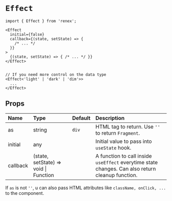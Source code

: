 # `Effect`

```TSX
import { Effect } from 'renex';

<Effect
  initial={false}
  callback={(state, setState) => {
    /* ... */
  }}
>
  {(state, setState) => { /* ... */ }}
</Effect>


// If you need more control on the data type
<Effect<'light' | 'dark' | 'dim'>>
  ...
</Effect>
```

## Props

| Name | Type | Default | Description 
| :--- | :--- | :------ | :----------
| as | string | `div` | HTML tag to return. Use `''` to return `Fragment`.
| initial | any |  | Initial value to pass into `useState` hook.
| callback | (state, setState) => void \| Function | | A function to call inside `useEffect` everytime state changes. Can also return cleanup function.

If `as` is not `''`, u can also pass HTML attributes like `className, onClick, ...` to the component.